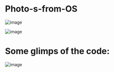 # Photo-s-from-OS

![image](https://github.com/JacopoScrtacher/Photo-s-from-OS/assets/92588416/a75206f1-4843-457d-a823-ed3e768ee7ec)

![image](https://github.com/JacopoScrtacher/Photo-s-from-OS/assets/92588416/cbfbe9fc-acd6-4cea-87cd-0f4de7a65dd9)


# Some glimps of the code:

![image](https://github.com/JacopoScrtacher/Photo-s-from-OS/assets/92588416/8824a558-63b9-4060-b59e-f7be4eb1fc39)



